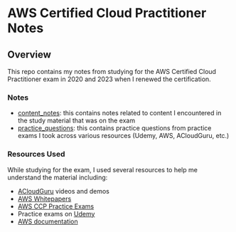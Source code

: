 # AWS Certified Cloud Practitioner Notes
## Overview
This repo contains my notes from studying for the AWS Certified Cloud Practitioner exam in 2020 and 2023 when I renewed the certification. 

### Notes
- [content_notes](content_notes): this contains notes related to content I encountered in the study material that was on the exam
- [practice_questions](practice_questions): this contains practice questions from practice exams I took across various resources (Udemy, AWS, ACloudGuru, etc.)

### Resources Used
While studying for the exam, I used several resources to help me understand the material including: 
- [ACloudGuru](https://www.pluralsight.com/cloud-guru?--&utm_source=google&utm_medium=paid-search&utm_campaign=cloud-transformation&utm_term=brs-na-acg&utm_content=free-trial&gad_source=1&gclid=CjwKCAiA6KWvBhAREiwAFPZM7pcpPpYlGKoRO8HQ88Iy4bfs5ExZGyuyDFEYtpOPknogwKYsowfwRBoC_moQAvD_BwE) videos and demos
- [AWS Whitepapers](https://aws.amazon.com/whitepapers/)
- [AWS CCP Practice Exams](https://explore.skillbuilder.aws/learn/course/external/view/elearning/14050/aws-certified-cloud-practitioner-official-practice-question-set-clf-c02-english)
- Practice exams on [Udemy](https://www.udemy.com/)
- [AWS documentation](https://docs.aws.amazon.com/)
